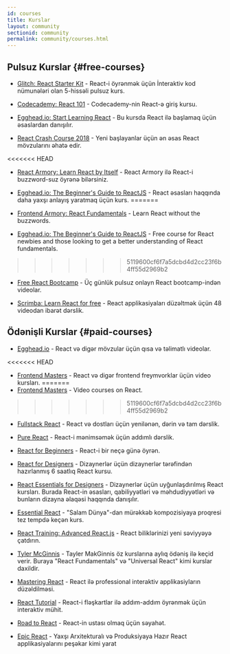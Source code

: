 ```yaml
---
id: courses
title: Kurslar
layout: community
sectionid: community
permalink: community/courses.html
---
```


## Pulsuz Kurslar {#free-courses}

- [Glitch: React Starter Kit](https://glitch.com/glimmer/post/react-starter-kit/) - React-i öyrənmək üçün İnteraktiv kod nümunələri olan 5-hissəli pulsuz kurs.

- [Codecademy: React 101](https://www.codecademy.com/learn/react-101) - Codecademy-nin React-ə giriş kursu.

- [Egghead.io: Start Learning React](https://egghead.io/courses/start-learning-react) - Bu kursda React ilə başlamaq üçün əsaslardan danışılır.

- [React Crash Course 2018](https://www.youtube.com/watch?v=Ke90Tje7VS0) - Yeni başlayanlar üçün ən əsas React mövzularını əhatə edir.

<<<<<<< HEAD
- [React Armory: Learn React by Itself](https://reactarmory.com/guides/learn-react-by-itself) - React Armory ilə React-i buzzword-suz öyrənə bilərsiniz.

- [Egghead.io: The Beginner's Guide to ReactJS](https://egghead.io/courses/the-beginner-s-guide-to-reactjs) - React əsasları haqqında daha yaxşı anlayış yaratmaq üçün kurs.
=======
- [Frontend Armory: React Fundamentals](https://frontarm.com/courses/react-fundamentals/) - Learn React without the buzzwords.

- [Egghead.io: The Beginner's Guide to ReactJS](https://egghead.io/courses/the-beginner-s-guide-to-react) - Free course for React newbies and those looking to get a better understanding of React fundamentals.
>>>>>>> 5119600cf6f7a5dcbd4d2cc23f6b4ff55d2969b2

- [Free React Bootcamp](https://tylermcginnis.com/free-react-bootcamp/) - Üç günlük pulsuz onlayn React bootcamp-indən videolar.

- [Scrimba: Learn React for free](https://scrimba.com/g/glearnreact) - React applikasiyaları düzəltmək üçün 48 videodan ibarət dərslik.

## Ödənişli Kurslar {#paid-courses}

- [Egghead.io](https://egghead.io/browse/frameworks/react) - React və digər mövzular üçün qısa və təlimatlı videolar.

<<<<<<< HEAD
- [Frontend Masters](https://frontendmasters.com/courses/) - React və digər frontend freymvorklar üçün video kursları.
=======
- [Frontend Masters](https://frontendmasters.com/learn/react/) - Video courses on React.
>>>>>>> 5119600cf6f7a5dcbd4d2cc23f6b4ff55d2969b2

- [Fullstack React](https://www.fullstackreact.com/) - React və dostları üçün yenilənən, dərin və tam dərslik.

- [Pure React](https://daveceddia.com/pure-react/) - React-i mənimsəmək üçün addımlı dərslik.

- [React for Beginners](https://reactforbeginners.com/) - React-i bir neçə günə öyrən.

- [React for Designers](https://designcode.io/react) - Dizaynerlər üçün dizaynerlər tərəfindən hazırlanmış 6 saatlıq React kursu.

- [React Essentials for Designers](https://learnreact.design) - Dizaynerlər üçün uyğunlaşdırılmış React kursları. Burada React-in əsasları, qabiliyyətləri və məhdudiyyətləri və bunların dizayna əlaqəsi haqqında danışılır.

- [Essential React](https://learnreact.com/lessons/2018-essential-react-1-overview) - "Salam Dünya"-dan mürəkkəb kompozisiyaya proqresi tez tempdə keçən kurs.

- [React Training: Advanced React.js](https://courses.reacttraining.com/p/advanced-react) - React biliklərinizi yeni səviyyəyə çatdırın.

- [Tyler McGinnis](https://tylermcginnis.com/courses) - Tayler MakGinnis öz kurslarına aylıq ödəniş ilə keçid verir. Buraya "React Fundamentals" və "Universal React" kimi kurslar daxildir.

- [Mastering React](https://codewithmosh.com/p/mastering-react/) - React ilə professional interaktiv applikasiyların düzəldilməsi.

- [React Tutorial](https://react-tutorial.app) - React-i fləşkartlar ilə addım-addım öyrənmək üçün interaktiv mühit.

- [Road to React](https://www.roadtoreact.com/) - React-in ustası olmaq üçün səyahət.

- [Epic React](https://epicreact.dev/) - Yaxşı Arxitekturalı və Produksiyaya Hazır React applikasiyalarını peşəkar kimi yarat

